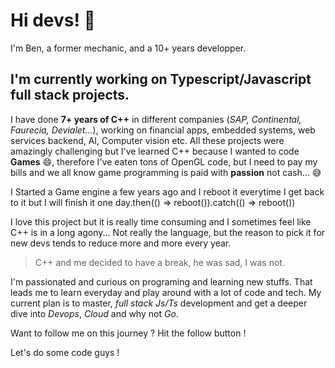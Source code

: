 # Hi devs! 👋

I'm Ben, a former mechanic, and a 10+ years developper.

## I'm currently working on Typescript/Javascript full stack projects.

I have done __7+ years of C++__ in different companies (_SAP, Continental, Faurecia, Devialet..._), working on financial apps, embedded systems, web services backend, AI, Computer vision etc. All these projects were amazingly challenging but I've learned C++ because I wanted to code __Games__ 😄, therefore I've eaten tons of OpenGL code, but I need to pay my bills and we all know game programming is paid with __passion__ not cash... 😅

I Started a Game engine a few years ago and I reboot it everytime I get back to it but I will finish it one day.then(() => reboot()).catch(() => reboot())

I love this project but it is really time consuming and I sometimes feel like C++ is in a long agony...
Not really the language, but the reason to pick it for new devs tends to reduce more and more every year.

> C++ and me decided to have a break, he was sad, I was not.

I'm passionated and curious on programing and learning new stuffs.
That leads me to learn everyday and play around with a lot of code and tech. My current plan is to master, _full stack Js/Ts_ development and get a deeper dive into _Devops_, _Cloud_ and why not _Go_.

Want to follow me on this journey ?
Hit the follow button !

Let's do some code guys !

<!--
**benjamin-fukdawurld/benjamin-fukdawurld** is a ✨ _special_ ✨ repository because its `README.md` (this file) appears on your GitHub profile.

Here are some ideas to get you started:

- 🔭 I’m currently working on ...
- 🌱 I’m currently learning ...
- 👯 I’m looking to collaborate on ...
- 🤔 I’m looking for help with ...
- 💬 Ask me about ...
- 📫 How to reach me: ...
- 😄 Pronouns: ...
- ⚡ Fun fact: ...
-->
